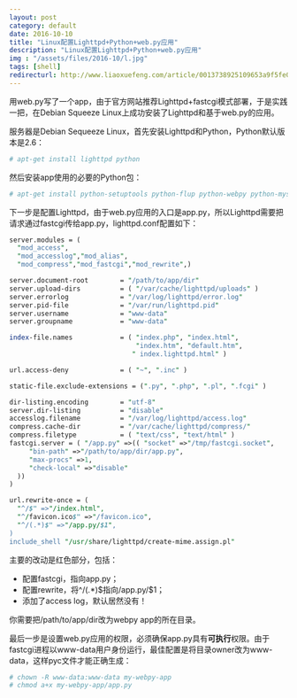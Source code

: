 ```yaml
---
layout: post
category: default
date: 2016-10-10
title: "Linux配置Lighttpd+Python+web.py应用"
description: "Linux配置Lighttpd+Python+web.py应用"
img : "/assets/files/2016-10/l.jpg"
tags: [shell]
redirecturl: http://www.liaoxuefeng.com/article/0013738925109653a9f5fe0a82c4984ba8e8174b456d0ce000
---
```


用web.py写了一个app，由于官方网站推荐Lighttpd+fastcgi模式部署，于是实践一把，在Debian Squeeze Linux上成功安装了Lighttpd和基于web.py的应用。

服务器是Debian Sequeeze Linux，首先安装Lighttpd和Python，Python默认版本是2.6：

<!--more-->

```perl
# apt-get install lighttpd python
```

然后安装app使用的必要的Python包：

```perl
# apt-get install python-setuptools python-flup python-webpy python-mysqldb python-simplejson python-imaging
```

下一步是配置Lighttpd，由于web.py应用的入口是app.py，所以Lighttpd需要把请求通过fastcgi传给app.py，lighttpd.conf配置如下：

```perl
server.modules = (
  "mod_access",
  "mod_accesslog","mod_alias",
  "mod_compress","mod_fastcgi","mod_rewrite",)

server.document-root        = "/path/to/app/dir"
server.upload-dirs          = ( "/var/cache/lighttpd/uploads" )
server.errorlog             = "/var/log/lighttpd/error.log"
server.pid-file             = "/var/run/lighttpd.pid"
server.username             = "www-data"
server.groupname            = "www-data"

index-file.names            = ( "index.php", "index.html",
                                "index.htm", "default.htm",
                               " index.lighttpd.html" )

url.access-deny             = ( "~", ".inc" )

static-file.exclude-extensions = (".py", ".php", ".pl", ".fcgi" )

dir-listing.encoding        = "utf-8"
server.dir-listing          = "disable"
accesslog.filename          = "/var/log/lighttpd/access.log"
compress.cache-dir          = "/var/cache/lighttpd/compress/"
compress.filetype           = ( "text/css", "text/html" )
fastcgi.server = ( "/app.py" =>(( "socket" =>"/tmp/fastcgi.socket",
     "bin-path" =>"/path/to/app/dir/app.py",
     "max-procs" =>1,
     "check-local" =>"disable"
  ))
)

url.rewrite-once = (
  "^/$" =>"/index.html",
  "^/favicon.ico$" =>"/favicon.ico",
  "^/(.*)$" =>"/app.py/$1",
)
include_shell "/usr/share/lighttpd/create-mime.assign.pl"
```

主要的改动是红色部分，包括：

-   配置fastcgi，指向app.py；
-   配置rewrite，将\^/(.\*)\$指向/app.py/\$1；
-   添加了access log，默认居然没有！

你需要把/path/to/app/dir改为webpy app的所在目录。

最后一步是设置web.py应用的权限，必须确保app.py具有**可执行**权限。由于fastcgi进程以www-data用户身份运行，最佳配置是将目录owner改为www-data，这样pyc文件才能正确生成：

```perl
# chown -R www-data:www-data my-webpy-app
# chmod a+x my-webpy-app/app.py
```